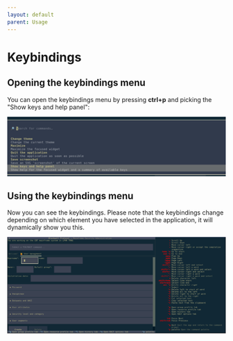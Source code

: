 ```yaml
---
layout: default
parent: Usage
---
```


# Keybindings

## Opening the keybindings menu

You can open the keybindings menu by pressing **ctrl+p** and picking the "Show keys and help panel":

![Screenshot of opening the keybindings menu in the command palette](/assets/images/screenshots/show_keybinding_menu.png)

## Using the keybindings menu

Now you can see the keybindings. Please note that the keybindings change depending on which element you have selected in the application, it will dynamically show you this.

![Screenshot of the keybindings menu](/assets/images/screenshots/keybindings_menu.png)

